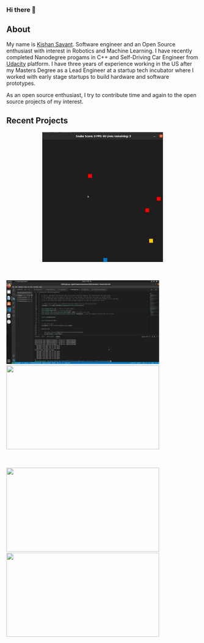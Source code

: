 ### Hi there 👋

## About
My name is [Kishan Savant](https://www.linkedin.com/in/kishan-savant/). Software engineer and an Open Source enthusiast with interest in Robotics and Machine Learning. I have recently completed Nanodegree progams in C++ and Self-Driving Car Engineer from [Udacity](https://www.udacity.com/) platform. I have three years of experience working in the US after my Masters Degree as a Lead Engineer at a startup tech incubator where I worked with early stage startups to build hardware and software prototypes.

As an open source enthusiast, I try to contribute time and again to the open source projects of my interest.

## Recent Projects

<!-- <h3 align = "center" > UdacityCPPCapstone- Snake Game </h3> -->
<p align="center">
  <a href="https://github.com/NeoKish/CppND-Capstone-Snake-Game" target="_blank">
   <img src=modified_snake_game.gif >
  </a>
</p>
<br/>
<p>
  <a href="https://github.com/NeoKish/CppND-Program-a-Concurrent-Traffic-Simulation" target="_blank"> 
    <img src="concurrent_traffic_sim_gif.gif" width="400" height="220" /> 
  </a> 
   <a href="https://github.com/NeoKish/CarND-Capstone" target="_blank">
    <img src="system_integration.gif" width="400" height = "220" /> 
  </a>
</p>  
<br/>
<p>
  <a href="https://github.com/NeoKish/CarND-Path-Planning-Project" target="_blank"> 
    <img src="highway_driving.gif" width="400" height="220" /> 
  </a> 
   <a href="https://github.com/NeoKish/UdacitySelfDrivingCarND_AdvancedLaneLines" target="_blank">
    <img src="advanced_lane_project_submission.gif" width="400" height = "220" /> 
  </a>
</p>

<!--
**NeoKish/NeoKish** is a ✨ _special_ ✨ repository because its `README.md` (this file) appears on your GitHub profile.

Here are some ideas to get you started:

- 🔭 I’m currently working on ...
- 🌱 I’m currently learning ...
- 👯 I’m looking to collaborate on ...
- 🤔 I’m looking for help with ...
- 💬 Ask me about ...
- 📫 How to reach me: ...
- 😄 Pronouns: ...
- ⚡ Fun fact: ...
-->
